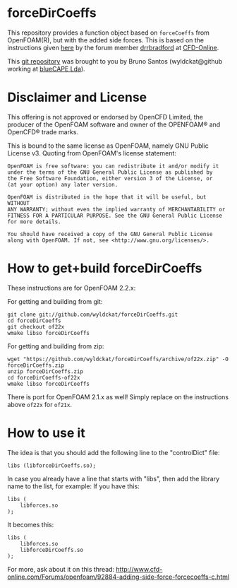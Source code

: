 forceDirCoeffs
==============

This repository provides a function object based on `forceCoeffs` from OpenFOAM(R), but with the added side forces. This is based on the instructions given [here](http://www.cfd-online.com/Forums/openfoam/92884-adding-side-force-forcecoeffs-c.html) by the forum member [drrbradford](http://www.cfd-online.com/Forums/members/drrbradford.html) at [CFD-Online](http://www.cfd-online.com).

This [git repository](https://github.com/wyldckat/forceDirCoeffs) was brought to you by Bruno Santos (wyldckat@github working at [blueCAPE Lda](http://www.bluecape.com.pt)).


Disclaimer and License
======================

This offering is not approved or endorsed by OpenCFD Limited, the producer of the OpenFOAM software and owner of the OPENFOAM® and OpenCFD® trade marks.

This is bound to the same license as OpenFOAM, namely GNU Public License v3. Quoting from OpenFOAM's license statement:

    OpenFOAM is free software: you can redistribute it and/or modify it
    under the terms of the GNU General Public License as published by
    the Free Software Foundation, either version 3 of the License, or
    (at your option) any later version.

    OpenFOAM is distributed in the hope that it will be useful, but WITHOUT
    ANY WARRANTY; without even the implied warranty of MERCHANTABILITY or
    FITNESS FOR A PARTICULAR PURPOSE. See the GNU General Public License
    for more details.

    You should have received a copy of the GNU General Public License
    along with OpenFOAM. If not, see <http://www.gnu.org/licenses/>.


How to get+build forceDirCoeffs
===============================

These instructions are for OpenFOAM 2.2.x:

For getting and building from git:
```
git clone git://github.com/wyldckat/forceDirCoeffs.git
cd forceDirCoeffs
git checkout of22x
wmake libso forceDirCoeffs
```

For getting and building from zip:
```
wget "https://github.com/wyldckat/forceDirCoeffs/archive/of22x.zip" -O forceDirCoeffs.zip
unzip forceDirCoeffs.zip
cd forceDirCoeffs-of22x
wmake libso forceDirCoeffs
```

There is port for OpenFOAM 2.1.x as well! Simply replace on the instructions above `of22x` for `of21x`.


How to use it
=============

The idea is that you should add the following line to the "controlDict" file:
```
libs (libforceDirCoeffs.so);
```

In case you already have a line that starts with "libs", then add the library name to the list, for example:
If you have this:
```
libs (
    libforces.so
);
```

It becomes this:
```
libs (
    libforces.so
    libforceDirCoeffs.so
);
```


For more, ask about it on this thread: http://www.cfd-online.com/Forums/openfoam/92884-adding-side-force-forcecoeffs-c.html


